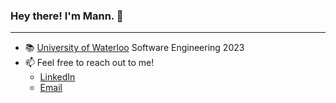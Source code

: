 ### Hey there! I'm Mann. 👋

---
- 📚 [University of Waterloo](https://uwaterloo.ca/) Software Engineering 2023
- 📫 Feel free to reach out to me!
  - [LinkedIn](https://www.linkedin.com/in/mann-d-patel)
  - [Email](mailto:mdkpatel@uwaterloo.ca)

